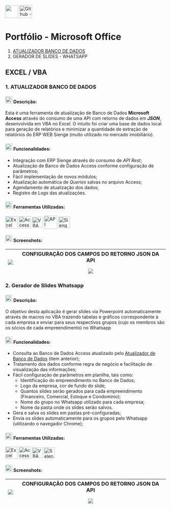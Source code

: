 <div>
 <a href="https://github.com/daiangm/portfolio#readme"><img src="https://i.imgur.com/7gAqU7b.png" style="height: 40px" /></a>
 <a href="https://github.com/daiangm"><img src="https://i.imgur.com/MfPMRE3.png" style="height: 40px" alt="Github - Daian" title="Github - Daian" /></a>
</div>

# Portfólio - Microsoft Office

1. <a href="https://github.com/daiangm/portfolio/blob/main/Excel/README.md#1-atualizador-banco-de-dados">ATUALIZADOR BANCO DE DADOS</a>
2. GERADOR DE SLIDES - WHATSAPP

## EXCEL / VBA

### 1. ATUALIZADOR BANCO DE DADOS

#### <img height="22" src="https://upload.wikimedia.org/wikipedia/commons/thumb/2/25/Info_icon-72a7cf.svg/1200px-Info_icon-72a7cf.svg.png" /> **Descrição:**

Esta é uma ferramenta de atualização de Banco de Dados **Microsoft Access** através do consumo de uma API com retorno de dados em ***JSON***, desenvolvida em VBA no Excel.
O intuito foi criar uma base de dados local para geração de relatórios e minimizar a quantidade de extração de relatórios do ERP WEB Sienge (muito utilizado no mercado imobiliário).

#### <img height="22" src="https://i.imgur.com/dFI6KAY.png" /> **Funcionalidades:**

 - Integração com ERP Sienge através do consumo de *API Rest*;
 - Atualização de Banco de Dados Access conforme configuração de parâmetros;
 - Fácil implementação de novos módulos;
 - Atualização automática de *Queries* salvas no arquivo Access;
 - Agendamento de atualização dos dados;
 - Registro de *Logs* das atualizações.

#### <img height="22" src="https://aux.iconspalace.com/uploads/17947374941607781187.png" /> **Ferramentas Utilizadas:**

<div style="display: inline-block">
 <a href="#-ferramentas-utilizadas"><img align="center" height="38" title="Excel" alt="Excel" src="https://findicons.com/files/icons/2795/office_2013_hd/256/excel.png" /></a>
 <a href="#-ferramentas-utilizadas"><img align="center" height="38" title="Access" alt="Access" src="https://findicons.com/files/icons/2795/office_2013_hd/256/access.png"></a>
 <a href="#-ferramentas-utilizadas"><img align="center" height="33" title="VBA" alt="VBA" src="https://www.excelerateclasses.com/wp-content/uploads/2020/12/iconfinder_file-type-vba_4196094.png" /></a>
 <a href="#-ferramentas-utilizadas"><img align="center" height="42" title="API" alt="API" src="https://cdn.changelog.com/uploads/icons/topics/kJ/icon_large.png?v=63683332430" /></a>
 <a href="#-ferramentas-utilizadas"><img align="center" height="36" title="Sienge" alt="Sienge" src="https://psasistemas.com.br/wp-content/uploads/2017/05/Sienge.png" /></a>
</div></a>

#### <img height="22" title="Capturas de Tela" alt="Capturas de Tela" src="https://www.freeiconspng.com/uploads/no-image-icon-13.png" /> **Screenshots:**

|<img src="https://media4.giphy.com/media/gJDdffxl7HkqnSa0T0/giphy.gif?cid=790b761187289e98b631cef34dea86da524dc78e9172a233&rid=giphy.gif&ct=g" />|CONFIGURAÇÃO DOS CAMPOS DO RETORNO JSON DA API </p> <img src="https://i.imgur.com/ocignP6.jpg" />|
|---|---|

### 2. Gerador de Slides Whatsapp

#### <img height="22" src="https://upload.wikimedia.org/wikipedia/commons/thumb/2/25/Info_icon-72a7cf.svg/1200px-Info_icon-72a7cf.svg.png" /> **Descrição:**
O objetivo desta aplicação é gerar slides via Powerpoint automaticamente através de macros no VBA trazendo tabelas e gráficos correspondente à cada empresa e enviar para seus respectivos grupos (cujo os membros são os sócios de cada empreendimento) no Whatsapp

#### <img height="22" src="https://i.imgur.com/dFI6KAY.png" /> **Funcionalidades:**

 - Consulta ao Banco de Dados Access atualizado pelo <a href="https://github.com/daiangm/portfolio/blob/main/Excel/README.md#1-atualizador-banco-de-dados">Atualizador de Banco de Dados</a> (item anterior);
 - Tratamento dos dados conforme regra de negócio e facilitação de visualização das informações;
 - Fácil configuração de parâmetros em planilha, tais como:
   - Identificação do empreendimento no Banco de Dados;
   - Logo da empresa, cor de fundo do slide;
   - Quantos slides serão gerados para cada empreendimento (Financeiro, Comercial, Estoque e Condomínio);
   - Nome do grupo no Whatsapp utilizado para cada empresa;
   - Nome da pasta onde os slides serão salvos.
 - Gera e salva os slides em pastas pré-configuradas;
 - Envia os slides automaticamente para os grupos pelo Whatsapp (utilizando o navegador Chrome);
 
 #### <img height="22" src="https://aux.iconspalace.com/uploads/17947374941607781187.png" /> **Ferramentas Utilizadas:**

<div style="display: inline-block">
 <a href="#-ferramentas-utilizadas"><img align="center" height="38" title="Excel" alt="Excel" src="https://findicons.com/files/icons/2795/office_2013_hd/256/excel.png" /></a>
 <a href="#-ferramentas-utilizadas"><img align="center" height="38" title="Access" alt="Access" src="https://findicons.com/files/icons/2795/office_2013_hd/256/access.png"></a>
 <a href="#-ferramentas-utilizadas"><img align="center" height="33" title="VBA" alt="VBA" src="https://www.excelerateclasses.com/wp-content/uploads/2020/12/iconfinder_file-type-vba_4196094.png" /></a>
 <a href="#-ferramentas-utilizadas"><img align="center" height="34" title="Selenium" alt="Selenium" src="https://upload.wikimedia.org/wikipedia/commons/thumb/9/9f/Selenium_logo.svg/1280px-Selenium_logo.svg.png" /></a>

#### <img height="22" title="Capturas de Tela" alt="Capturas de Tela" src="https://www.freeiconspng.com/uploads/no-image-icon-13.png" /> **Screenshots:**

|<img src="https://media4.giphy.com/media/gJDdffxl7HkqnSa0T0/giphy.gif?cid=790b761187289e98b631cef34dea86da524dc78e9172a233&rid=giphy.gif&ct=g" />|CONFIGURAÇÃO DOS CAMPOS DO RETORNO JSON DA API </p> <img src="https://i.imgur.com/ocignP6.jpg" />|
|---|---|
 
